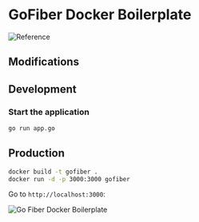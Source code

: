 # GoFiber Docker Boilerplate

![Reference](https://img.shields.io/github/release/gofiber/boilerplate.svg)

## Modifications


## Development

### Start the application 


```bash
go run app.go
```


## Production

```bash
docker build -t gofiber .
docker run -d -p 3000:3000 gofiber
```

Go to `http://localhost:3000`:


![Go Fiber Docker Boilerplate](./go_fiber_boilerplate.gif)
